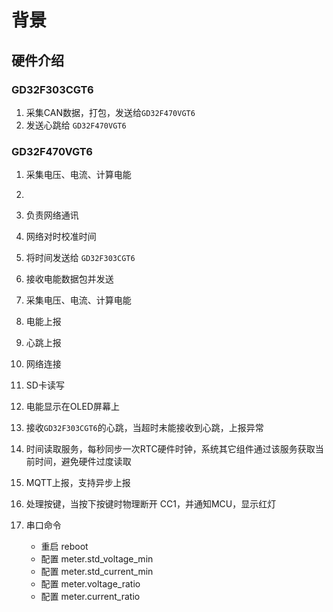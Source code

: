 # 背景

## 硬件介绍

### GD32F303CGT6

1. 采集CAN数据，打包，发送给`GD32F470VGT6`
2. 发送心跳给 `GD32F470VGT6`



### GD32F470VGT6

1. 采集电压、电流、计算电能

2. 

3. 负责网络通讯

4. 网络对时校准时间

5. 将时间发送给 `GD32F303CGT6`

6. 接收电能数据包并发送

7. 采集电压、电流、计算电能

8. 电能上报

9. 心跳上报

10. 网络连接

11. SD卡读写

12. 电能显示在OLED屏幕上

13. 接收`GD32F303CGT6`的心跳，当超时未能接收到心跳，上报异常

14. 时间读取服务，每秒同步一次RTC硬件时钟，系统其它组件通过该服务获取当前时间，避免硬件过度读取

15. MQTT上报，支持异步上报

16. 处理按键，当按下按键时物理断开 CC1，并通知MCU，显示红灯

17. 串口命令

    - 重启 reboot
    - 配置 meter.std_voltage_min
    - 配置 meter.std_current_min
    - 配置 meter.voltage_ratio
    - 配置 meter.current_ratio

    

    

    
